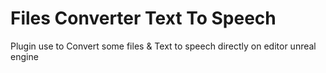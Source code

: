 # Files Converter Text To Speech
 Plugin use to Convert some files & Text to speech directly on editor unreal engine
